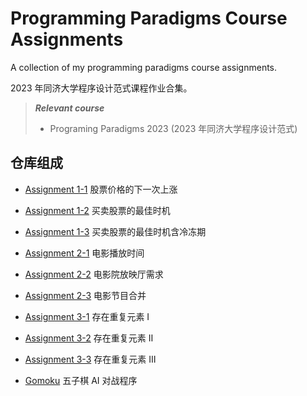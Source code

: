 # Programming Paradigms Course Assignments

A collection of my programming paradigms course assignments.

2023 年同济大学程序设计范式课程作业合集。

> ***Relevant course***
> * Programing Paradigms 2023 (2023 年同济大学程序设计范式)

## 仓库组成

* [Assignment 1-1](Assignment_1_1)
股票价格的下一次上涨

* [Assignment 1-2](Assignment_1_2)
买卖股票的最佳时机

* [Assignment 1-3](Assignment_1_3)
买卖股票的最佳时机含冷冻期

* [Assignment 2-1](Assignment_2_1)
电影播放时间

* [Assignment 2-2](Assignment_2_2)
电影院放映厅需求

* [Assignment 2-3](Assignment_2_3)
电影节目合并

* [Assignment 3-1](Assignment_3_1)
存在重复元素 Ⅰ

* [Assignment 3-2](Assignment_3_2)
存在重复元素 Ⅱ

* [Assignment 3-3](Assignment_3_3)
存在重复元素 Ⅲ

* [Gomoku](Gomoku)
五子棋 AI 对战程序
